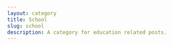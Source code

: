 ```yaml
---
layout: category
title: School
slug: school
description: A category for education related posts.
---
```

